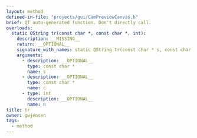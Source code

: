 ```yaml
---
layout: method
defined-in-file: "projects/gui/CamPreviewCanvas.h"
brief: QT auto-generated function. Don't directly call.
overloads:
  static QString tr(const char *, const char *, int):
    description: __MISSING__
    return: __OPTIONAL__
    signature_with_names: static QString tr(const char * s, const char * c, int n)
    arguments:
      - description: __OPTIONAL__
        type: const char *
        name: s
      - description: __OPTIONAL__
        type: const char *
        name: c
      - type: int
        description: __OPTIONAL__
        name: n
title: tr
owner: gwjensen
tags:
  - method
---
```

